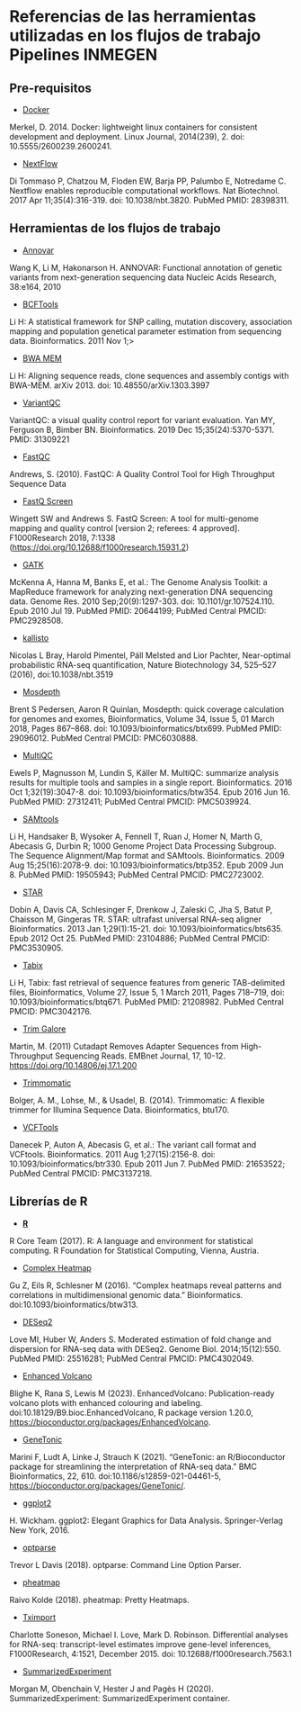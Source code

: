 # Referencias de las herramientas utilizadas en los flujos de trabajo Pipelines INMEGEN

## Pre-requisitos 

- [Docker](https://dl.acm.org/doi/10.5555/2600239.2600241)

Merkel, D. 2014. Docker: lightweight linux containers for consistent development and deployment. Linux Journal, 2014(239), 2. doi: 10.5555/2600239.2600241.

- [NextFlow](https://pubmed.ncbi.nlm.nih.gov/28398311/)

Di Tommaso P, Chatzou M, Floden EW, Barja PP, Palumbo E, Notredame C. Nextflow enables reproducible computational workflows. Nat Biotechnol. 2017 Apr 11;35(4):316-319. doi: 10.1038/nbt.3820. PubMed PMID: 28398311.

## Herramientas de los flujos de trabajo

- [Annovar](https://pubmed.ncbi.nlm.nih.gov/20601685/)

Wang K, Li M, Hakonarson H. ANNOVAR: Functional annotation of genetic variants from next-generation sequencing data Nucleic Acids Research, 38:e164, 2010

- [BCFTools](https://pubmed.ncbi.nlm.nih.gov/21903627/)

Li H: A statistical framework for SNP calling, mutation discovery, association mapping and population genetical parameter estimation from sequencing data. Bioinformatics. 2011 Nov 1;>

- [BWA MEM](https://arxiv.org/abs/1303.3997v2)

Li H: Aligning sequence reads, clone sequences and assembly contigs with BWA-MEM. arXiv 2013. doi: 10.48550/arXiv.1303.3997

- [VariantQC](https://bimberlab.github.io/DISCVRSeq/toolDoc/com_github_discvrseq_walkers_variantqc_VariantQC.html)

VariantQC: a visual quality control report for variant evaluation. Yan MY, Ferguson B, Bimber BN. Bioinformatics. 2019 Dec 15;35(24):5370-5371. PMID: 31309221

- [FastQC](https://www.bioinformatics.babraham.ac.uk/projects/fastqc/)

Andrews, S. (2010). FastQC: A Quality Control Tool for High Throughput Sequence Data

- [FastQ Screen](https://www.ncbi.nlm.nih.gov/pmc/articles/PMC6124377/)

Wingett SW and Andrews S. FastQ Screen: A tool for multi-genome mapping and quality control [version 2; referees: 4 approved]. F1000Research 2018, 7:1338 (https://doi.org/10.12688/f1000research.15931.2)

- [GATK](https://pubmed.ncbi.nlm.nih.gov/20644199/)

McKenna A, Hanna M, Banks E, et al.: The Genome Analysis Toolkit: a MapReduce framework for analyzing next-generation DNA sequencing data. Genome Res. 2010 Sep;20(9):1297-303. doi: 10.1101/gr.107524.110. Epub 2010 Jul 19. PubMed PMID: 20644199; PubMed Central PMCID: PMC2928508.

- [kallisto](https://pubmed.ncbi.nlm.nih.gov/27043002/)

Nicolas L Bray, Harold Pimentel, Páll Melsted and Lior Pachter, Near-optimal probabilistic RNA-seq quantification, Nature Biotechnology 34, 525–527 (2016), doi:10.1038/nbt.3519

- [Mosdepth](https://academic.oup.com/bioinformatics/article/34/5/867/4583630?login=false)

Brent S Pedersen, Aaron R Quinlan, Mosdepth: quick coverage calculation for genomes and exomes, Bioinformatics, Volume 34, Issue 5, 01 March 2018, Pages 867–868. doi: 10.1093/bioinformatics/btx699. PubMed PMID: 29096012. PubMed Central PMCID: PMC6030888.

- [MultiQC](https://pubmed.ncbi.nlm.nih.gov/27312411/)

Ewels P, Magnusson M, Lundin S, Käller M. MultiQC: summarize analysis results for multiple tools and samples in a single report. Bioinformatics. 2016 Oct 1;32(19):3047-8. doi: 10.1093/bioinformatics/btw354. Epub 2016 Jun 16. PubMed PMID: 27312411; PubMed Central PMCID: PMC5039924.

- [SAMtools](https://pubmed.ncbi.nlm.nih.gov/19505943/)

Li H, Handsaker B, Wysoker A, Fennell T, Ruan J, Homer N, Marth G, Abecasis G, Durbin R; 1000 Genome Project Data Processing Subgroup. The Sequence Alignment/Map format and SAMtools. Bioinformatics. 2009 Aug 15;25(16):2078-9. doi: 10.1093/bioinformatics/btp352. Epub 2009 Jun 8. PubMed PMID: 19505943; PubMed Central PMCID: PMC2723002.

- [STAR](https://pubmed.ncbi.nlm.nih.gov/23104886/)

Dobin A, Davis CA, Schlesinger F, Drenkow J, Zaleski C, Jha S, Batut P, Chaisson M, Gingeras TR. STAR: ultrafast universal RNA-seq aligner Bioinformatics. 2013 Jan 1;29(1):15-21. doi: 10.1093/bioinformatics/bts635. Epub 2012 Oct 25. PubMed PMID: 23104886; PubMed Central PMCID: PMC3530905.

- [Tabix](https://academic.oup.com/bioinformatics/article/27/5/718/262743?login=false)

Li H, Tabix: fast retrieval of sequence features from generic TAB-delimited files, Bioinformatics, Volume 27, Issue 5, 1 March 2011, Pages 718–719, doi: 10.1093/bioinformatics/btq671. PubMed PMID: 21208982. PubMed Central PMCID: PMC3042176.

- [Trim Galore](https://www.bioinformatics.babraham.ac.uk/projects/trim_galore/)

Martin, M. (2011) Cutadapt Removes Adapter Sequences from High-Throughput Sequencing Reads. EMBnet Journal, 17, 10-12. https://doi.org/10.14806/ej.17.1.200

- [Trimmomatic](https://www.ncbi.nlm.nih.gov/pmc/articles/PMC4103590/)

Bolger, A. M., Lohse, M., & Usadel, B. (2014). Trimmomatic: A flexible trimmer for Illumina Sequence Data. Bioinformatics, btu170.

- [VCFTools](https://pubmed.ncbi.nlm.nih.gov/21653522/)

Danecek P, Auton A, Abecasis G, et al.: The variant call format and VCFtools. Bioinformatics. 2011 Aug 1;27(15):2156-8. doi: 10.1093/bioinformatics/btr330. Epub 2011 Jun 7. PubMed PMID: 21653522; PubMed Central PMCID: PMC3137218.

## Librerías de R

- **[R](https://www.r-project.org/)**

R Core Team (2017). R: A language and environment for statistical computing. R Foundation for Statistical Computing, Vienna, Austria.

- [Complex Heatmap](https://bioconductor.org/packages/release/bioc/html/ComplexHeatmap.html)

Gu Z, Eils R, Schlesner M (2016). “Complex heatmaps reveal patterns and correlations in multidimensional genomic data.” Bioinformatics. doi:10.1093/bioinformatics/btw313.

- [DESeq2](https://pubmed.ncbi.nlm.nih.gov/25516281/)

Love MI, Huber W, Anders S. Moderated estimation of fold change and dispersion for RNA-seq data with DESeq2. Genome Biol. 2014;15(12):550. PubMed PMID: 25516281; PubMed Central PMCID: PMC4302049.

- [Enhanced Volcano](https://bioconductor.org/packages/release/bioc/html/EnhancedVolcano.html)

Blighe K, Rana S, Lewis M (2023). EnhancedVolcano: Publication-ready volcano plots with enhanced colouring and labeling. doi:10.18129/B9.bioc.EnhancedVolcano, R package version 1.20.0, https://bioconductor.org/packages/EnhancedVolcano.

- [GeneTonic](https://bmcbioinformatics.biomedcentral.com/articles/10.1186/s12859-021-04461-5)

Marini F, Ludt A, Linke J, Strauch K (2021). “GeneTonic: an R/Bioconductor package for streamlining the interpretation of RNA-seq data.” BMC Bioinformatics, 22, 610. doi:10.1186/s12859-021-04461-5, https://bioconductor.org/packages/GeneTonic/.

- [ggplot2](https://cran.r-project.org/web/packages/ggplot2/index.html)

H. Wickham. ggplot2: Elegant Graphics for Data Analysis. Springer-Verlag New York, 2016.

- [optparse](https://cran.r-project.org/web/packages/optparse/index.html)

Trevor L Davis (2018). optparse: Command Line Option Parser.

- [pheatmap](https://cran.r-project.org/web/packages/pheatmap/index.html)

Raivo Kolde (2018). pheatmap: Pretty Heatmaps.

- [Tximport](https://f1000research.com/articles/4-1521)

Charlotte Soneson, Michael I. Love, Mark D. Robinson. Differential analyses for RNA-seq: transcript-level estimates improve gene-level inferences, F1000Research, 4:1521, December 2015. doi: 10.12688/f1000research.7563.1

- [SummarizedExperiment](https://bioconductor.org/packages/release/bioc/html/SummarizedExperiment.html)

Morgan M, Obenchain V, Hester J and Pagès H (2020). SummarizedExperiment: SummarizedExperiment container.


